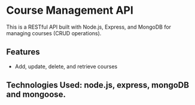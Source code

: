 # Course Management API

This is a RESTful API built with Node.js, Express, and MongoDB for managing courses (CRUD operations).

## Features

- Add, update, delete, and retrieve courses

## Technologies Used: node.js, express, mongoDB and mongoose.
